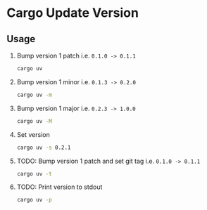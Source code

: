 # Cargo Update Version

## Usage

1. Bump version 1 patch i.e. `0.1.0 -> 0.1.1`

    ```bash
    cargo uv 
    ```

2. Bump version 1 minor i.e. `0.1.3 -> 0.2.0`

    ```bash
    cargo uv -m
    ```

3. Bump version 1 major i.e. `0.2.3 -> 1.0.0`

    ```bash
    cargo uv -M
    ```

4. Set version

    ```bash
    cargo uv -s 0.2.1
    ```

5. TODO: Bump version 1 patch and set git tag i.e. `0.1.0 -> 0.1.1`

    ```bash
    cargo uv -t
    ```

6. TODO: Print version to stdout

    ```bash
    cargo uv -p
    ```
